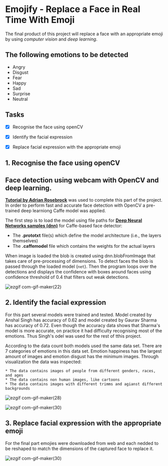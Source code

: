 # Emojify - Replace a Face in Real Time With Emoji
The final product of this project will replace a face with an appropriate emoji by using *computer vision* and *deep learning*. 

## The following emotions to be detected

* Angry
* Disgust
* Fear 
* Happy 
* Sad 
* Surprise  
* Neutral

## Tasks 

- [x] Recognise the face using openCV
- [x] Identify the facial expression
- [x] Replace facial expression with the appropriate emoji


## 1. Recognise the face using openCV

## Face detection using webcam with OpenCV and deep learning. 

[**Tutorial by Adrian Rosebrock**](https://pyimagesearch.com/2018/02/26/face-detection-with-opencv-and-deep-learning/) was used to complete this part of the project. In order to perform fast and accurate face detection with OpenCV a pre-trained deep learniong Caffe model was applied. 

The first step is to load the model using file paths for [**Deep Neural Networks samples (dnn)**](https://github.com/opencv/opencv/tree/master/samples/dnn/face_detector) for Caffe-based face detector: 

*    The __.prototxt__ file(s) which define the model architecture (i.e., the layers themselves)
*    The __.caffemodel__ file which contains the weights for the actual layers

When image is loaded the blob is created using dnn.blobFromImage that takes care of pre-processing of dimensions. To detect faces the blob is passed through the loaded model (```net```). Then the program loops over the detections and displays the confidence with boxes around faces using confidence threshold of 0.4 that filters out weak detections.  

![ezgif com-gif-maker(22)](https://user-images.githubusercontent.com/66845312/159154529-ff404036-0efb-4668-ad7f-2a36a0e4c26b.gif)


## 2. Identify the facial expression
 
For this part several models were trained and tested. Model created by Anshal Singh has accuracy of 0.62 and model created by Gaurav Sharma has accuracy of 0.72. Even though the accuracy data shows that Sharma's model is more accurate, on practice it had difficulty recognising most of the emotions. Thus Singh's odel was used for the rest of tthis project.

According to the data count both models used the same data set. There are 7 categories of emotions in this data set. Emotion happiness has the largest amount of images and emotion disgust has the minimum images. Through visualization the data was inspected: 

    * The data contains images of people from different genders, races, and ages
    * The data contains non human images, like cartoons
    * The data contains images with different trimms and agianst different backgrounds



![ezgif com-gif-maker(28)](https://user-images.githubusercontent.com/66845312/165681381-9a645c48-3b95-41f4-9023-5b126a052cdc.gif)

![ezgif com-gif-maker(30)](https://user-images.githubusercontent.com/66845312/167151803-55b79d87-fda7-4737-b5ba-a783fc001b9c.gif)


## 3. Replace facial expression with the appropriate emoji

For the final part emojies were downloaded from web and each nedded to be reshaped to match the dimensions of the captured face to replace it. 

![ezgif com-gif-maker(30)](https://user-images.githubusercontent.com/66845312/167151724-2ec0fa8b-fec4-4222-97fe-6dec64aae0f6.gif)

